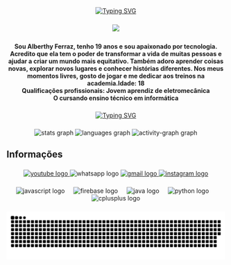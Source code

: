<div align="center">
 <a href="https://git.io/typing-svg"><img src="https://readme-typing-svg.herokuapp.com?font=Fira+Code&size=30&pause=1000&color=FF0000&width=435&lines=Alberthy%3A+O+Ferraz!" alt="Typing SVG" /></a>
</div>

###

<div align="center">
  <img height="200" src="https://pbs.twimg.com/media/GbOWiuQXUAAznxF?format=jpg&name=small"  />
</div>

###

<h4 align="center"> Sou Alberthy Ferraz, tenho 19 anos e sou apaixonado por tecnologia. Acredito que ela tem o poder de transformar a vida de muitas pessoas e ajudar a criar um mundo mais equitativo. Também adoro aprender coisas novas, explorar novos lugares e conhecer histórias diferentes. Nos meus momentos livres, gosto de jogar e me dedicar aos treinos na academia.Idade: 18<br>Qualificações profissionais: Jovem aprendiz de eletromecânica<br>O cursando ensino técnico em informática</h4>

###

<div align="center">
<a href="https://git.io/typing-svg"><img src="https://readme-typing-svg.herokuapp.com?font=Fira+Code&size=30&pause=1000&color=FF0000&background=E9E9E900&center=true&vCenter=true&width=435&lines=STATUS" alt="Typing SVG" /></a>
</div>

###

<div align="center">
  <img src="https://github-readme-stats.vercel.app/api?username=AlberthyFerraz&hide_title=false&hide_rank=false&show_icons=true&include_all_commits=true&count_private=true&disable_animations=false&theme=synthwave&locale=en&hide_border=false&order=1" height="150" alt="stats graph"  />
  <img src="https://github-readme-stats.vercel.app/api/top-langs?username=AlberthyFerraz&locale=en&hide_title=false&layout=compact&card_width=320&langs_count=5&theme=synthwave&hide_border=false&order=2" height="153" alt="languages graph"  />
  <img src="https://github-readme-activity-graph.vercel.app/graph?username=AlberthyFerraz&radius=16&theme=synthwave-84&area=true&order=5" height="300" alt="activity-graph graph"  />
</div>

###

<h2 align="left">Informações</h2>

###

<div align="center">
  <a href="https://www.youtube.com/channel/UC3ZQjVgfihGVYoB2pJbJWqA" target="_blank">
    <img src="https://raw.githubusercontent.com/maurodesouza/profile-readme-generator/master/src/assets/icons/social/youtube/default.svg" width="52" height="40" alt="youtube logo"  />
  </a>
  <img src="https://raw.githubusercontent.com/maurodesouza/profile-readme-generator/master/src/assets/icons/social/whatsapp/default.svg" width="52" height="40" alt="whatsapp logo"  />
  <a href="https://mail.google.com/mail/u/0/?fs=1&tf=cm&source=mailto&to=alberthyferraz@acad.ifma.edu.br" target="_blank">
    <img src="https://raw.githubusercontent.com/maurodesouza/profile-readme-generator/master/src/assets/icons/social/gmail/default.svg" width="52" height="40" alt="gmail logo"  />
  </a>
  <a href="https://www.instagram.com/albertyy_ferraz/" target="_blank">
    <img src="https://raw.githubusercontent.com/maurodesouza/profile-readme-generator/master/src/assets/icons/social/instagram/default.svg" width="52" height="40" alt="instagram logo"  />
  </a>
</div>

###

<div align="center">
  <img src="https://cdn.jsdelivr.net/gh/devicons/devicon/icons/javascript/javascript-original.svg" height="40" alt="javascript logo"  />
  <img width="12" />
  <img src="https://cdn.jsdelivr.net/gh/devicons/devicon/icons/firebase/firebase-plain.svg" height="40" alt="firebase logo"  />
  <img width="12" />
  <img src="https://cdn.jsdelivr.net/gh/devicons/devicon/icons/java/java-original.svg" height="40" alt="java logo"  />
  <img width="12" />
  <img src="https://cdn.jsdelivr.net/gh/devicons/devicon/icons/python/python-original.svg" height="40" alt="python logo"  />
  <img width="12" />
  <img src="https://cdn.jsdelivr.net/gh/devicons/devicon/icons/cplusplus/cplusplus-original.svg" height="40" alt="cplusplus logo"  />
</div>

###

![github contribution grid snake animation](https://raw.githubusercontent.com/ArgLD/ArgLD/output/github-contribution-grid-snake.svg)
